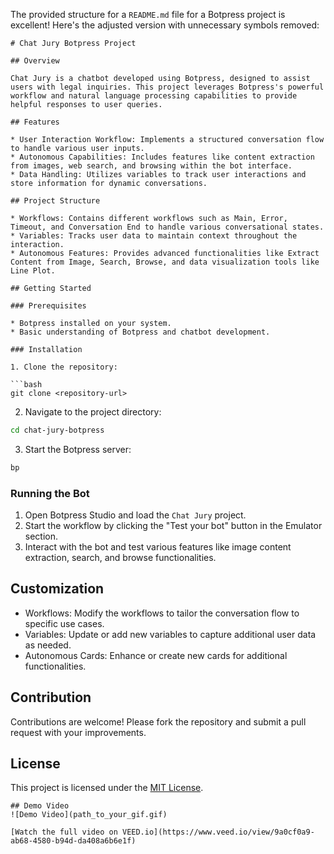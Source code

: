The provided structure for a `README.md` file for a Botpress project is excellent! Here's the adjusted version with unnecessary symbols removed:

```
# Chat Jury Botpress Project

## Overview

Chat Jury is a chatbot developed using Botpress, designed to assist users with legal inquiries. This project leverages Botpress's powerful workflow and natural language processing capabilities to provide helpful responses to user queries.

## Features

* User Interaction Workflow: Implements a structured conversation flow to handle various user inputs.
* Autonomous Capabilities: Includes features like content extraction from images, web search, and browsing within the bot interface.
* Data Handling: Utilizes variables to track user interactions and store information for dynamic conversations.

## Project Structure

* Workflows: Contains different workflows such as Main, Error, Timeout, and Conversation End to handle various conversational states.
* Variables: Tracks user data to maintain context throughout the interaction.
* Autonomous Features: Provides advanced functionalities like Extract Content from Image, Search, Browse, and data visualization tools like Line Plot.

## Getting Started

### Prerequisites

* Botpress installed on your system.
* Basic understanding of Botpress and chatbot development.

### Installation

1. Clone the repository:

```bash
git clone <repository-url>
```

2. Navigate to the project directory:

```bash
cd chat-jury-botpress
```

3. Start the Botpress server:

```bash
bp
```

### Running the Bot

1. Open Botpress Studio and load the `Chat Jury` project.
2. Start the workflow by clicking the "Test your bot" button in the Emulator section.
3. Interact with the bot and test various features like image content extraction, search, and browse functionalities.

## Customization

* Workflows: Modify the workflows to tailor the conversation flow to specific use cases.
* Variables: Update or add new variables to capture additional user data as needed.
* Autonomous Cards: Enhance or create new cards for additional functionalities.

## Contribution

Contributions are welcome! Please fork the repository and submit a pull request with your improvements.

## License

This project is licensed under the [MIT License](LICENSE).
```
## Demo Video
![Demo Video](path_to_your_gif.gif)

[Watch the full video on VEED.io](https://www.veed.io/view/9a0cf0a9-ab68-4580-b94d-da408a6b6e1f)


